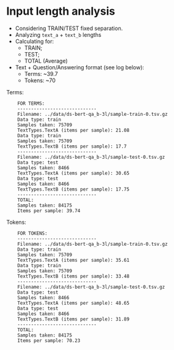 # Input length analysis

* Considering TRAIN/TEST fixed separation.
* Analyzing `text_a` + `text_b` lengths
* Calculating for:
    * TRAIN;
    * TEST;
    * TOTAL (Average)
* Text + Question/Answering format (see log below): 
    * Terms: ~39.7
    * Tokens: ~70
    
Terms:
```
    FOR TERMS:
    -----------------------------
    Filename: ../data/ds-bert-qa_b-3l/sample-train-0.tsv.gz
    Data type: train
    Samples taken: 75709
    TextTypes.TextA (items per sample): 21.08
    Data type: train
    Samples taken: 75709
    TextTypes.TextB (items per sample): 17.7
    -----------------------------
    Filename: ../data/ds-bert-qa_b-3l/sample-test-0.tsv.gz
    Data type: test
    Samples taken: 8466
    TextTypes.TextA (items per sample): 30.65
    Data type: test
    Samples taken: 8466
    TextTypes.TextB (items per sample): 17.75
    -----------------------------
    TOTAL:
    Samples taken: 84175
    Items per sample: 39.74
```
Tokens:
```
    FOR TOKENS:
    -----------------------------
    Filename: ../data/ds-bert-qa_b-3l/sample-train-0.tsv.gz
    Data type: train
    Samples taken: 75709
    TextTypes.TextA (items per sample): 35.61
    Data type: train
    Samples taken: 75709
    TextTypes.TextB (items per sample): 33.48
    -----------------------------
    Filename: ../data/ds-bert-qa_b-3l/sample-test-0.tsv.gz
    Data type: test
    Samples taken: 8466
    TextTypes.TextA (items per sample): 48.65
    Data type: test
    Samples taken: 8466
    TextTypes.TextB (items per sample): 31.89
    -----------------------------
    TOTAL:
    Samples taken: 84175
    Items per sample: 70.23
```
